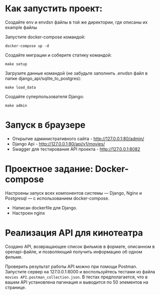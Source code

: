 # Как запустить проект:
Создайте env и envdsn файлы в той же директории, где описаны их example файлы

Запустите docker-compose командой:
```
docker-compose up -d
```
Создайте миграции и соберите статику командой:
```
make setup
```
Загрузите данные командой (не забудьте заполнить .envdsn файл в папке django_api/sqlite_to_postgres):
```
make load_data
```
Создайте суперпользователя Django:
```
make admin
```
# Запуск в браузере
- Открытие административного сайта - http://127.0.0.1:80/admin/
- Django Api - http://127.0.0.1:80/api/v1/movies/
- Swagger для тестирования API проекта - http://127.0.0.1:8082

# Проектное задание: Docker-compose

Настроены запуск всех компонентов системы — Django, Nginx и Postgresql — с использованием docker-compose.

- Написан dockerfile для Django.
- Настроен nginx

# Реализация API для кинотеатра

Создано API, возвращающее список фильмов в формате, описанном в openapi-файле, и позволяющий получить информацию об одном фильме.

Проверить результат работы API можно при помощи Postman. Запустите сервер на 127.0.0.1:8000 и воспользуйтесь тестами из файла `movies API.postman_collection.json`. В тестах предполагается, что в вашем API установлена пагинация и выводится по 50 элементов на странице.

